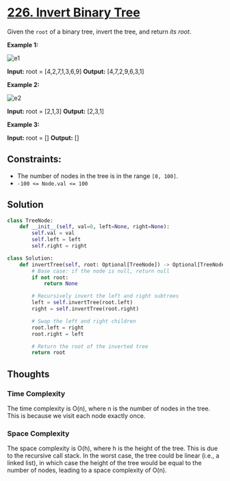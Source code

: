 # [226. Invert Binary Tree](https://leetcode.com/problems/invert-binary-tree/)

Given the `root` of a binary tree, invert the tree, and return *its root*.

**Example 1:**

![e1](https://assets.leetcode.com/uploads/2021/03/14/invert1-tree.jpg)

**Input:** root = [4,2,7,1,3,6,9]
**Output:** [4,7,2,9,6,3,1]

**Example 2:**

![e2](https://assets.leetcode.com/uploads/2021/03/14/invert2-tree.jpg)

**Input:** root = [2,1,3]
**Output:** [2,3,1]

**Example 3:**

**Input:** root = []
**Output:** []

## **Constraints:**

- The number of nodes in the tree is in the range `[0, 100]`.
- `-100 <= Node.val <= 100`

## Solution

```python
class TreeNode:
    def __init__(self, val=0, left=None, right=None):
        self.val = val
        self.left = left
        self.right = right

class Solution:
    def invertTree(self, root: Optional[TreeNode]) -> Optional[TreeNode]:
        # Base case: if the node is null, return null
        if not root:
            return None

        # Recursively invert the left and right subtrees
        left = self.invertTree(root.left)
        right = self.invertTree(root.right)

        # Swap the left and right children
        root.left = right
        root.right = left

        # Return the root of the inverted tree
        return root

```

## Thoughts

### Time Complexity

The time complexity is O(n), where n is the number of nodes in the tree. This is because we visit each node exactly once.

### Space Complexity

The space complexity is O(h), where h is the height of the tree. This is due to the recursive call stack. In the worst case, the tree could be linear (i.e., a linked list), in which case the height of the tree would be equal to the number of nodes, leading to a space complexity of O(n).
